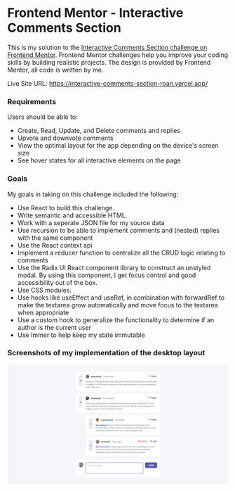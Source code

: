 # Frontend Mentor - Interactive Comments Section

This is my solution to the [Interactive Comments Section challenge on Frontend Mentor](https://www.frontendmentor.io/challenges/interactive-comments-section-iG1RugEG9). Frontend Mentor challenges help you improve your coding skills by building realistic projects. The design is provided by Frontend Mentor, all code is written by me.

Live Site URL: https://interactive-comments-section-roan.vercel.app/

### Requirements

Users should be able to:

- Create, Read, Update, and Delete comments and replies
- Upvote and downvote comments
- View the optimal layout for the app depending on the device's screen size
- See hover states for all interactive elements on the page

### Goals

My goals in taking on this challenge included the following:

- Use React to build this challenge.
- Write semantic and accessible HTML.
- Work with a seperate JSON file for my source data
- Use recursion to be able to implement comments and (nested) replies with the same component
- Use the React context api
- Implement a reducer function to centralize all the CRUD logic relating to comments
- Use the Radix UI React component library to construct an unstyled modal. By using this component, I get focus control and good accessibility out of the box.
- Use CSS modules.
- Use hooks like useEffect and useRef, in combination with forwardRef to make the textarea grow automatically and move focus to the textarea when appropriate
- Use a custom hook to generalize the functionality to determine if an author is the current user
- Use Immer to help keep my state immutable

### Screenshots of my implementation of the desktop layout

![](screenshots/screenshot-desktop.png)
